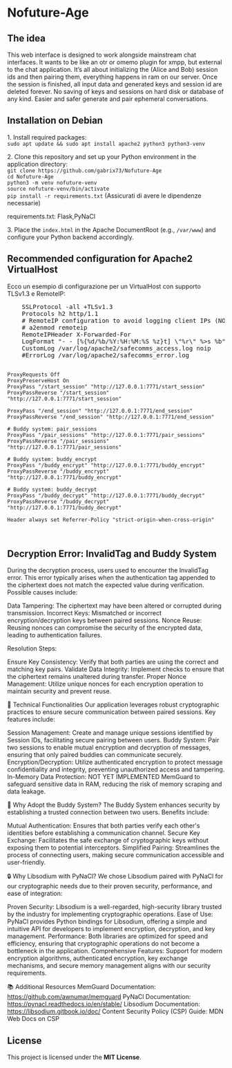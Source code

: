 # Nofuture-Age
<h2>The idea</h2>
This web interface is designed to work alongside mainstream chat interfaces. 
It wants to be like an otr or omemo plugin for xmpp, but external to the chat application. 
It’s all about initializing the (Alice and Bob) session ids and then pairing them, everything happens in ram on our server. 
Once the session is finished, all input data and generated keys and session id are deleted forever. 
No saving of keys and sessions on hard disk or database of any kind. 
Easier and safer generate and pair ephemeral conversations.<br>
<h2>Installation on Debian</h2>
<p>
  1. Install required packages:<br>
  <code>sudo apt update && sudo apt install apache2 python3 python3-venv</code>
</p>
<p>
  2. Clone this repository and set up your Python environment in the application directory:
  <br>
  <code>git clone https://github.com/gabrix73/Nofuture-Age</code><br>
  <code>cd Nofuture-Age</code><br>
  <code>python3 -m venv nofuture-venv</code><br>
  <code>source nofuture-venv/bin/activate</code><br>
  <code>pip install -r requirements.txt</code> (Assicurati di avere le dipendenze necessarie)<br>
</p>
 requirements.txt: Flask,PyNaCl
<br><p>
  3. Place the <code>index.html</code> in the Apache DocumentRoot (e.g., <code>/var/www</code>) and configure your Python backend accordingly.
</p>

<h2>Recommended configuration for Apache2 VirtualHost</h2>
<p>
  Ecco un esempio di configurazione per un VirtualHost con supporto TLSv1.3 e RemoteIP:
</p>
<pre>
    SSLProtocol -all +TLSv1.3
    Protocols h2 http/1.1
    # RemoteIP configuration to avoid logging client IPs (NOLOG)
    # a2enmod remoteip
    RemoteIPHeader X-Forwarded-For
    LogFormat "- - [%{%d/%b/%Y:%H:%M:%S %z}t] \"%r\" %>s %b" noip
    CustomLog /var/log/apache2/safecomms_access.log noip
    #ErrorLog /var/log/apache2/safecomms_error.log

    ProxyRequests Off
    ProxyPreserveHost On
    ProxyPass "/start_session" "http://127.0.0.1:7771/start_session"
    ProxyPassReverse "/start_session" "http://127.0.0.1:7771/start_session"

    ProxyPass "/end_session" "http://127.0.0.1:7771/end_session"
    ProxyPassReverse "/end_session" "http://127.0.0.1:7771/end_session"

    # Buddy system: pair_sessions
    ProxyPass "/pair_sessions" "http://127.0.0.1:7771/pair_sessions"
    ProxyPassReverse "/pair_sessions" "http://127.0.0.1:7771/pair_sessions"

    # Buddy system: buddy_encrypt
    ProxyPass "/buddy_encrypt" "http://127.0.0.1:7771/buddy_encrypt"
    ProxyPassReverse "/buddy_encrypt" "http://127.0.0.1:7771/buddy_encrypt"

    # Buddy system: buddy_decrypt
    ProxyPass "/buddy_decrypt" "http://127.0.0.1:7771/buddy_decrypt"
    ProxyPassReverse "/buddy_decrypt" "http://127.0.0.1:7771/buddy_decrypt"
   
    Header always set Referrer-Policy "strict-origin-when-cross-origin"
</pre>

<h2>Decryption Error: InvalidTag and Buddy System</h2>
<p>During the decryption process, users used to encounter the InvalidTag error. 
  This error typically arises when the authentication tag appended to the ciphertext does not match the expected value during verification. 
  Possible causes include:</p>

Data Tampering: The ciphertext may have been altered or corrupted during transmission.
Incorrect Keys: Mismatched or incorrect encryption/decryption keys between paired sessions.
Nonce Reuse: Reusing nonces can compromise the security of the encrypted data, leading to authentication failures.

Resolution Steps:

Ensure Key Consistency: Verify that both parties are using the correct and matching key pairs.
Validate Data Integrity: Implement checks to ensure that the ciphertext remains unaltered during transfer.
Proper Nonce Management: Utilize unique nonces for each encryption operation to maintain security and prevent reuse.

🔧 Technical Functionalities
Our application leverages robust cryptographic practices to ensure secure communication between paired sessions. 
Key features include:

Session Management: Create and manage unique sessions identified by Session IDs, facilitating secure pairing between users.
Buddy System: Pair two sessions to enable mutual encryption and decryption of messages, ensuring that only paired buddies can communicate securely.
Encryption/Decryption: Utilize authenticated encryption to protect message confidentiality and integrity, preventing unauthorized access and tampering.
In-Memory Data Protection: NOT YET IMPLEMENTED MemGuard to safeguard sensitive data in RAM, reducing the risk of memory scraping and data leakage.

🤝 Why Adopt the Buddy System?
The Buddy System enhances security by establishing a trusted connection between two users. Benefits include:

Mutual Authentication: Ensures that both parties verify each other's identities before establishing a communication channel.
Secure Key Exchange: Facilitates the safe exchange of cryptographic keys without exposing them to potential interceptors.
Simplified Pairing: Streamlines the process of connecting users, making secure communication accessible and user-friendly.

🔒 Why Libsodium with PyNaCl?
We chose Libsodium paired with PyNaCl for our cryptographic needs due to their proven security, performance, and ease of integration:

Proven Security: Libsodium is a well-regarded, high-security library trusted by the industry for implementing cryptographic operations.
Ease of Use: PyNaCl provides Python bindings for Libsodium, offering a simple and intuitive API for developers to implement encryption, decryption, and key management.
Performance: Both libraries are optimized for speed and efficiency, ensuring that cryptographic operations do not become a bottleneck in the application.
Comprehensive Features: Support for modern encryption algorithms, authenticated encryption, key exchange mechanisms, and secure memory management aligns with our security requirements.

📚 Additional Resources
MemGuard Documentation: https://github.com/awnumar/memguard
PyNaCl Documentation: https://pynacl.readthedocs.io/en/stable/
Libsodium Documentation: https://libsodium.gitbook.io/doc/
Content Security Policy (CSP) Guide: MDN Web Docs on CSP
</p>
<h2>License</h2>
<p>
  This project is licensed under the <strong>MIT License</strong>.
</p>
